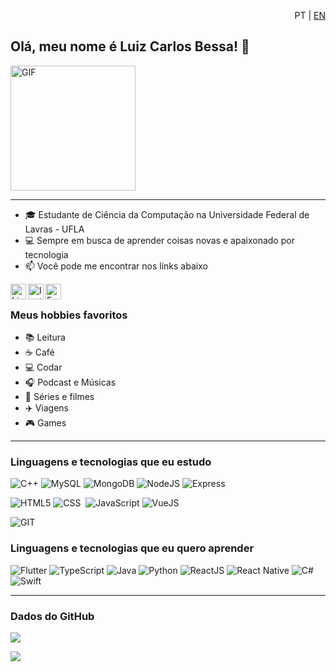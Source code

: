 <p style="text-align:right"> PT | <a href="https://github.com/lcbessa/lcbessa/blob/main/README.en-US.md">EN</a> </p>

## Olá, meu nome é Luiz Carlos Bessa! 👋

<img alt="GIF" src="https://media.giphy.com/media/l4FsCR2hFJnGh18IM/giphy.gif" width = 200/>

---

- 🎓 Estudante de Ciência da Computação na Universidade Federal de Lavras - UFLA
- 💻 Sempre em busca de aprender coisas novas e apaixonado por tecnologia
- 📫 Você pode me encontrar nos links abaixo

<a target="_blank" href="https://www.linkedin.com/in/luizcarlosbessa/">
  <img align="left" alt="LinkedIN" width="25px" src="https://logospng.org/download/linkedin/logo-linkedin-icon-2048.png" /> </a>

<a target="_blank" href="https://www.instagram.com/lcbessa9/">
  <img align="left" alt="Instagram" width="25px" src="https://upload.wikimedia.org/wikipedia/commons/thumb/e/e7/Instagram_logo_2016.svg/1200px-Instagram_logo_2016.svg.png" />
</a>

<a target="_blank" href="mailto:luizcarlosbessa9@gmail.com">
  <img align="left" alt="E-mail" width="25px" src="https://logodownload.org/wp-content/uploads/2018/03/gmail-logo-16.png" />
</a>

<br>

### Meus hobbies favoritos

- :books: Leitura
- :coffee: Café
- :computer: Codar
- :headphones: Podcast e Músicas
- :fries: Séries e filmes
- :airplane: Viagens
- :video_game: Games

---

### Linguagens e tecnologias que eu estudo

![C++](https://img.shields.io/badge/-C++-05122A?style=flat&logo=c%2B%2B)
![MySQL](https://img.shields.io/badge/-MySQL-05122A?style=flat&logo=mysql)
![MongoDB](https://img.shields.io/badge/-MongoDB-05122A?style=flat&logo=mongodb)
![NodeJS](https://img.shields.io/badge/-NodeJS-05122A?style=flat&logo=node.js)
![Express](https://img.shields.io/badge/-ExpressJS-05122A?style=flat&logo=express)

![HTML5](https://img.shields.io/badge/-HTML5-05122A?style=flat&logo=html5)
![CSS](https://img.shields.io/badge/-CSS-05122A?style=flat&logo=CSS3&logoColor=1572B6)&nbsp;
![JavaScript](https://img.shields.io/badge/-JavaScript-05122A?style=flat&logo=javascript)
![VueJS](https://img.shields.io/badge/-VueJS-05122A?style=flat&logo=vue.js)

![GIT](https://img.shields.io/badge/-GIT-05122A?style=flat&logo=git)&nbsp;

### Linguagens e tecnologias que eu quero aprender

![Flutter](https://img.shields.io/badge/-Flutter-05122A?style=flat&logo=flutter)
![TypeScript](https://img.shields.io/badge/-TypeScript-05122A?style=flat&logo=typescript)
![Java](https://img.shields.io/badge/-Java-05122A?style=flat&logo=java)
![Python](https://img.shields.io/badge/-Python-05122A?style=flat&logo=python)
![ReactJS](https://img.shields.io/badge/-ReactJS-05122A?style=flat&logo=react)
![React Native](https://img.shields.io/badge/-React%20Native-05122A?style=flat&logo=react)
![C#](https://img.shields.io/badge/-CSharp-05122A?style=flat&logo=csharp)
![Swift](https://img.shields.io/badge/-Swift-05122A?style=flat&logo=swift)

---

### Dados do GitHub

![](https://github-readme-stats.vercel.app/api?username=lcbessa&show_icons=true&theme=blueberry)

![](https://github-readme-stats.vercel.app/api/top-langs/?username=lcbessa&layout=compact&theme=blueberry)

